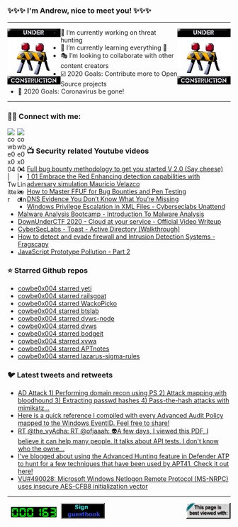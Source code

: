 ### ✨✨✨ I'm Andrew, nice to meet you! ✨✨✨

---
<img align="left" width="120px" src="https://raw.githubusercontent.com/cowbe0x004/cowbe0x004/master/images/image004.gif" />
<img align="right" width="120px" src="https://raw.githubusercontent.com/cowbe0x004/cowbe0x004/master/images/image004.gif" />

- 📖 I’m currently working on threat hunting
- 📘 I’m currently learning everything 🤣
- 🎭 I’m looking to collaborate with other content creators
- ☑️ 2020 Goals: Contribute more to Open Source projects
- 🦠 2020 Goals: Coronavirus be gone!

---

### 🤝🏽 Connect with me:
[<img align="left" alt="cowbe0x004 | Twitter" width="22px" src="https://cdn.jsdelivr.net/npm/simple-icons@v3/icons/twitter.svg" />][twitter]
[<img align="left" alt="cowbe0x004 | LinkedIn" width="22px" src="https://cdn.jsdelivr.net/npm/simple-icons@v3/icons/linkedin.svg" />][linkedin]

<!--
[<img align="left" alt="cowbe0x004.com" width="22px" src="https://raw.githubusercontent.com/iconic/open-iconic/master/svg/globe.svg" />][website]
[<img align="left" alt="cowbe0x004 | YouTube" width="22px" src="https://cdn.jsdelivr.net/npm/simple-icons@v3/icons/youtube.svg" />][youtube]
[<img align="left" alt="cowbe0x004 | Instagram" width="22px" src="https://cdn.jsdelivr.net/npm/simple-icons@v3/icons/instagram.svg" />][instagram]
-->

<br />

### 📺 Security related Youtube videos
<!-- YOUTUBE:START -->
- [Full bug bounty methodology to get you started V 2.0 (Say cheese)](https://www.youtube.com/watch?v=4q22s743hrI)
- [1 01 Embrace the Red Enhancing detection capabilities with adversary simulation Mauricio Velazco](https://www.youtube.com/watch?v=8JFP1wj37Vk)
- [How to Master FFUF for Bug Bounties and Pen Testing](https://www.youtube.com/watch?v=iLFkxAmwXF0)
- [DNS Evidence  You Don’t Know What You’re Missing](https://www.youtube.com/watch?v=mZrNLZAdTTA)
- [Windows Privilege Escalation in XML Files - Cyberseclabs Unattend](https://www.youtube.com/watch?v=ufKy_OMFMKw)
- [Malware Analysis Bootcamp - Introduction To Malware Analysis](https://www.youtube.com/watch?v=D3inDM8kM-Y)
- [DownUnderCTF 2020 - Cloud at your service - Official Video Writeup](https://www.youtube.com/watch?v=PTfQuA4qTEA)
- [CyberSecLabs - Toast - Active Directory [Walkthrough]](https://www.youtube.com/watch?v=CndMDvjX8dg)
- [How to detect and evade firewall and Intrusion Detection Systems - Fragscapy](https://www.youtube.com/watch?v=DSRCx1RpxIg)
- [JavaScript Prototype Pollution - Part 2](https://www.youtube.com/watch?v=yDmOXhr8wmw)
<!-- YOUTUBE:END -->

### ⭐ Starred Github repos
<!-- GITHUB_STAR:START -->
- [cowbe0x004 starred yeti](https://github.com/yeti-platform/yeti)
- [cowbe0x004 starred railsgoat](https://github.com/OWASP/railsgoat)
- [cowbe0x004 starred WackoPicko](https://github.com/adamdoupe/WackoPicko)
- [cowbe0x004 starred btslab](https://github.com/CSPF-Founder/btslab)
- [cowbe0x004 starred dvws-node](https://github.com/snoopysecurity/dvws-node)
- [cowbe0x004 starred dvws](https://github.com/snoopysecurity/dvws)
- [cowbe0x004 starred bodgeit](https://github.com/psiinon/bodgeit)
- [cowbe0x004 starred xvwa](https://github.com/s4n7h0/xvwa)
- [cowbe0x004 starred APTnotes](https://github.com/kbandla/APTnotes)
- [cowbe0x004 starred lazarus-sigma-rules](https://github.com/countercept/lazarus-sigma-rules)
<!-- GITHUB_STAR:END -->

### 🐦 Latest tweets and retweets
<!-- TWEETS:START -->
- [AD Attack 1) Performing domain recon using PS  2) Attack mapping with bloodhound  3) Extracting passwd hashes   4) Pass-the-hash attacks with mimikatz...](https://twitter.com/CyberWarship/status/1309127376283013120)
- [Here is a quick reference I compiled with every Advanced Audit Policy mapped to the Windows EventID. Feel free to share!](https://twitter.com/Ben0xA/status/1308455521385615360)
- [RT @the_vyAdha: RT @ofjaaah: 👽A few days, I viewed this PDF, I believe it can help many people. It talks about API tests. I don't know who the owne...](https://twitter.com/infosecsanyam/status/1307576619901554688)
- [I've blogged about using the Advanced Hunting feature in Defender ATP to hunt for a few techniques that have been used by APT41. Check it out here!](https://twitter.com/DebugPrivilege/status/1306894984923275264)
- [VU#490028: Microsoft Windows Netlogon Remote Protocol (MS-NRPC) uses insecure AES-CFB8 initialization vector](https://twitter.com/USCERT_gov/status/1306279440947621888)
<!-- TWEETS:END -->

---

[<img align="left" width="120px" src="https://raw.githubusercontent.com/cowbe0x004/cowbe0x004/master/images/visitors.gif" />][visitor]
[<img align="left" alt="Sign My Guestbook" width="100px" src="https://raw.githubusercontent.com/cowbe0x004/cowbe0x004/master/images/sign_guest_book.gif" />][guestbook]
[<img align="right" width="100px" src="https://raw.githubusercontent.com/cowbe0x004/cowbe0x004/master/images/netscape.gif" />][netscape]


[website]: https://cowbe0x004.com
[twitter]: https://twitter.com/cowbe0x004
[youtube]: https://youtube.com/
[instagram]: https://instagram.com/
[linkedin]: https://www.linkedin.com/in/anhuang/
[guestbook]: https://github.com/cowbe0x004/cowbe0x004/issues
[netscape]: https://github.com/cowbe0x004/cowbe0x004
[visitor]: https://github.com/cowbe0x004/cowbe0x004
